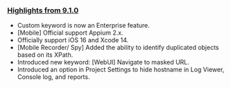 ### [Highlights from 9.1.0](https://docs.katalon.com/docs/release-notes/katalon-studio/katalon-studio-release-notes-version-9.x)

* Custom keyword is now an Enterprise feature.
* [Mobile] Official support Appium 2.x.
* Officially support iOS 16 and Xcode 14.
* [Mobile Recorder/ Spy] Added the ability to identify duplicated objects based on its XPath.
* Introduced new keyword: [WebUI] Navigate to masked URL.
* Introduced an option in Project Settings to hide hostname in Log Viewer, Console log, and reports.
